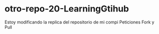 # otro-repo-20-LearningGtihub
Estoy modificando la replica del repositorio de mi compi
Peticiones Fork y Pull
